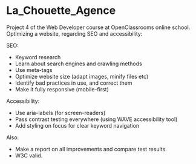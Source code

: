 # La_Chouette_Agence
Project 4 of the Web Developer course at OpenClassrooms online school.
Optimizing a website, regarding SEO and accessibility:

SEO:
- Keyword research
- Learn about search engines and crawling methods
- Use meta-tags
- Optimize website size (adapt images, minify files etc)
- Identify bad practices in use, and correct them
- Make it fully responsive (mobile-first)

Accessibility:
- Use aria-labels (for screen-readers)
- Pass contrast testing everywhere (using WAVE accessibility tool)
- Add styling on focus for clear keyword navigation

Also:
- Make a report on all improvements and compare test results.
- W3C valid.
